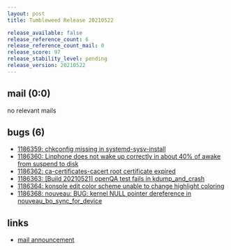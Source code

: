 ```yaml
---
layout: post
title: Tumbleweed Release 20210522

release_available: false
release_reference_count: 6
release_reference_count_mail: 0
release_score: 97
release_stability_level: pending
release_version: 20210522
---
```


## mail (0:0)

no relevant mails

## bugs (6)

<!--more-->

- [1186359: chkconfig missing in systemd-sysv-install](https://bugzilla.opensuse.org/show_bug.cgi?id=1186359)
- [1186360: Linphone does not wake up correctly in about 40% of awake from suspend to disk](https://bugzilla.opensuse.org/show_bug.cgi?id=1186360)
- [1186362: ca-certificates-cacert root certificate expired](https://bugzilla.opensuse.org/show_bug.cgi?id=1186362)
- [1186363: \[Build 20210521\] openQA test fails in kdump_and_crash](https://bugzilla.opensuse.org/show_bug.cgi?id=1186363)
- [1186364: konsole edit color scheme unable to change highlight coloring](https://bugzilla.opensuse.org/show_bug.cgi?id=1186364)
- [1186368: nouveau: BUG: kernel NULL pointer dereference in nouveau_bo_sync_for_device](https://bugzilla.opensuse.org/show_bug.cgi?id=1186368)



## links

- [mail announcement](https://github.com/boombatower/tumbleweed-review/issues/10)
